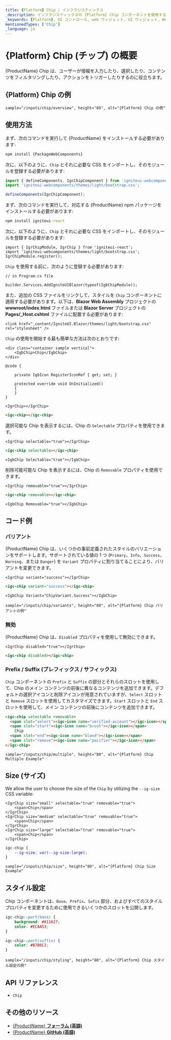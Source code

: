 ```yaml
---
title: {Platform} Chip | インフラジスティックス
_description: インフラジスティックスの {Platform} Chip コンポーネントを使用すると、コンテンツを事前定義されたスタイルで表示して、アプリケーション内の任意の場所にある他のコンポーネントを装飾できます。
_keywords: {Platform}, UI コントロール, web ウィジェット, UI ウィジェット, Web Components, {Platform} Chip コンポーネント, インフラジスティックス
mentionedTypes: ['Chip']
_language: ja
---
```


# {Platform} Chip (チップ) の概要

{ProductName} Chip は、ユーザーが情報を入力したり、選択したり、コンテンツをフィルタリングしたり、アクションをトリガーしたりするのに役立ちます。

## {Platform} Chip の例

`sample="/inputs/chip/overview", height="80", alt="{Platform} Chip の例"`



<div class="divider"></div>

## 使用方法

<!-- WebComponents -->
まず、次のコマンドを実行して {ProductName} をインストールする必要があります:

```cmd
npm install {PackageWebComponents}
```

次に、以下のように、`Chip` とそれに必要な CSS をインポートし、そのモジュールを登録する必要があります:

```ts
import { defineComponents, IgcChipComponent } from 'igniteui-webcomponents';
import 'igniteui-webcomponents/themes/light/bootstrap.css';

defineComponents(IgcChipComponent);
```
<!-- end: WebComponents -->

<!-- React -->
まず、次のコマンドを実行して、対応する {ProductName} npm パッケージをインストールする必要があります:

```cmd
npm install igniteui-react
```

次に、以下のように、`Chip` とそれに必要な CSS をインポートし、そのモジュールを登録する必要があります:

```tsx
import { IgrChipModule, IgrChip } from 'igniteui-react';
import 'igniteui-webcomponents/themes/light/bootstrap.css';
IgrChipModule.register();
```
<!-- end: React -->

<!-- Blazor -->

`Chip` を使用する前に、次のように登録する必要があります:

```razor
// in Program.cs file

builder.Services.AddIgniteUIBlazor(typeof(IgbChipModule));
```

また、追加の CSS ファイルをリンクして、スタイルを `Chip` コンポーネントに適用する必要があります。以下は、**Blazor Web Assembly** プロジェクトの **wwwroot/index.html** ファイルまたは **Blazor Server** プロジェクトの **Pages/_Host.cshtml** ファイルに配置する必要があります:

```razor
<link href="_content/IgniteUI.Blazor/themes/light/bootstrap.css" rel="stylesheet" />
```

<!-- end: Blazor -->

`Chip` の使用を開始する最も簡単な方法は次のとおりです:

```razor
<div class="container sample vertical">
    <IgbChip>Chip</IgbChip>
</div>

@code {

    private IgbIcon RegisterIconRef { get; set; }

    protected override void OnInitialized()
    {
    }
}
```

```tsx
<IgrChip></IgrChip>
```

```html
<igc-chip></igc-chip>
```

選択可能な Chip を表示するには、Chip の `Selectable` プロパティを使用できます。

```tsx
<IgrChip selectable="true"></IgrChip>
```

```html
<igc-chip selectable></igc-chip>
```

```razor
<IgbChip Selectable="true"></IgbChip>
```

削除可能可能な Chip を表示するには、Chip の `Removable` プロパティを使用できます。

```tsx
<IgrChip removable="true"></IgrChip>
```

```html
<igc-chip removable></igc-chip>
```

```razor
<IgbChip Removable="true"></IgbChip>
```

## コード例

### バリアント

{ProductName} Chip は、いくつかの事前定義されたスタイルのバリエーションをサポートします。サポートされている値の 1 つ (`Primary`、`Info`、`Success`、`Warning`、または `Danger`) を `Variant` プロパティに割り当てることにより、バリアントを変更できます。

```tsx
<IgrChip variant="success"></IgrChip>
```

```html
<igc-chip variant="success"></igc-chip>
```

```razor
<IgbChip Variant="ChipVariant.Success"></IgbChip>
```

`sample="/inputs/chip/variants", height="80", alt="{Platform} Chip バリアントの例"`



### 無効

{ProductName} Chip は、`Disabled` プロパティを使用して無効にできます。

```tsx
<IgrChip disabled="true"></IgrChip>
```

```html
<igc-chip disabled></igc-chip>
```

### Prefix / Suffix (プレフィックス / サフィックス)

`Chip` コンポーネントの `Prefix` と `Suffix` の部分とそれらのスロットを使用して、Chip のメイン コンテンツの前後に異なるコンテンツを追加できます。デフォルトの選択アイコンと削除アイコンが用意されていますが、`Select` スロットと `Remove` スロットを使用してカスタマイズできます。`Start` スロットと `End` スロットを使用して、メイン コンテンツの前後にコンテンツを追加できます。

```html
<igc-chip selectable removable>
  <span slot="select"><igc-icon name="verified-account"></igc-icon></span>
  <span slot="start"><igc-icon name="brush"></igc-icon></span>
    Chip
  <span slot="end"><igc-icon name="blood"></igc-icon></span>
  <span slot="remove"><igc-icon name="pacifier"></igc-icon></span>
</igc-chip>
```

`sample="/inputs/chip/multiple", height="80", alt="{Platform} Chip Multiple Example"`



## Size (サイズ)

We allow the user to choose the size of the `Chip` by utilizing the `--ig-size` CSS variable:

```tsx
<IgrChip size="small" selectable="true" removable="true">
    <span>Chip</span>
</IgrChip>
<IgrChip size="medium" selectable="true" removable="true">
    <span>Chip</span>
</IgrChip>
<IgrChip size="large" selectable="true" removable="true">
    <span>Chip</span>
</IgrChip>
```

```css
igc-chip {
    --ig-size: var(--ig-size-large);
}
```

`sample="/inputs/chip/size", height="80", alt="{Platform} Chip Size Example"`


## スタイル設定

Chip コンポーネントは、`Base`、`Prefix`、`Sufix` 部分、およびすべてのスタイル プロパティを変更するために使用できるいくつかのスロットを公開します。

```css
igc-chip::part(base) {
    background: #011627;
    color: #ECAA53;
}

igc-chip::part(suffix) {
    color: #B7B6C2;
}
```

`sample="/inputs/chip/styling", height="80", alt="{Platform} Chip スタイル設定の例"`

<div class="divider--half"></div>

## API リファレンス

 - `Chip`


## その他のリソース

* [{ProductName} **フォーラム (英語)**]({ForumsLink})
* [{ProductName} **GitHub (英語)**]({GithubLink})
